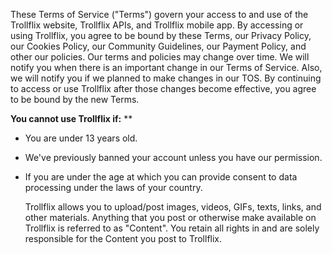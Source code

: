 These Terms of Service ("Terms") govern your access to and use of the Trollflix website, Trollflix APIs, and Trollflix mobile app. By accessing or using Trollflix, you agree to be bound by these Terms, our Privacy Policy, our Cookies Policy, our Community Guidelines, our Payment Policy, and other our policies. Our terms and policies may change over time. We will notify you when there is an important change in our Terms of Service. Also, we will notify you if we planned to make changes in our TOS. By continuing to access or use Trollflix after those changes become effective, you agree to be bound by the new Terms.

**You cannot use Trollflix if:** ** 
- You are under 13 years old.
- We've previously banned your account unless you have our permission.
- If you are under the age at which you can provide consent to data processing under the laws of your country.

  Trollflix allows you to upload/post images, videos, GIFs, texts, links, and other materials. Anything that you post or otherwise make available on Trollflix is referred to as "Content". You retain all rights in and are solely responsible for the Content you post to Trollflix.
